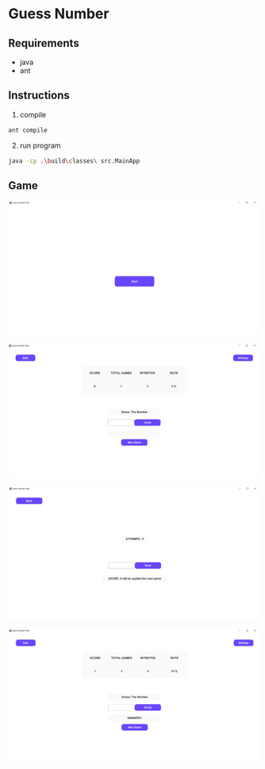 # Guess Number

## Requirements

- java
- ant


## Instructions

1. compile 

```bash
ant compile
```

2. run program

```bash
java -cp .\build\classes\ src.MainApp
```

## Game 

![Inicio](https://raw.githubusercontent.com/leghram/codsoft/master/task1/assets/1_start_game.JPG)

![Status](https://raw.githubusercontent.com/leghram/codsoft/master/task1/assets/2_status_game.JPG)

![update](https://raw.githubusercontent.com/leghram/codsoft/master/task1/assets/3_update_attemps.JPG)

![game playing](https://raw.githubusercontent.com/leghram/codsoft/master/task1/assets/4_game_playing.JPG)
